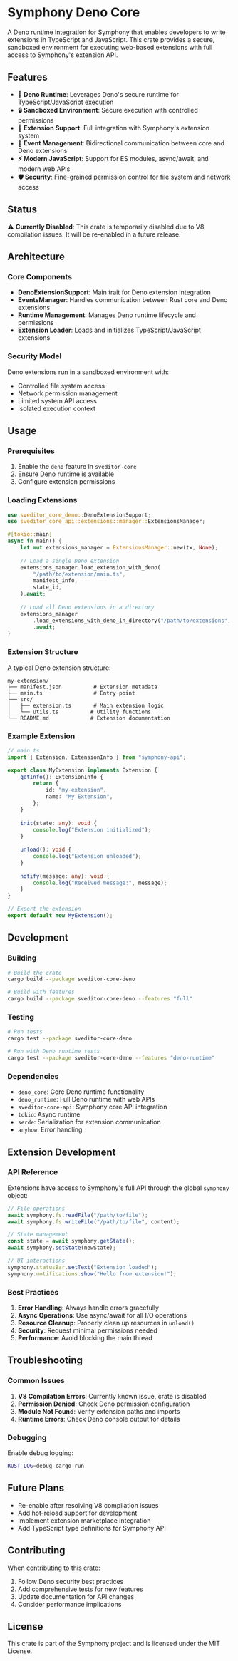 # Symphony Deno Core

A Deno runtime integration for Symphony that enables developers to write extensions in TypeScript and JavaScript. This crate provides a secure, sandboxed environment for executing web-based extensions with full access to Symphony's extension API.

## Features

- **🦕 Deno Runtime**: Leverages Deno's secure runtime for TypeScript/JavaScript execution
- **🔒 Sandboxed Environment**: Secure execution with controlled permissions
- **🔌 Extension Support**: Full integration with Symphony's extension system
- **📡 Event Management**: Bidirectional communication between core and Deno extensions
- **⚡ Modern JavaScript**: Support for ES modules, async/await, and modern web APIs
- **🛡️ Security**: Fine-grained permission control for file system and network access

## Status

⚠️ **Currently Disabled**: This crate is temporarily disabled due to V8 compilation issues. It will be re-enabled in a future release.

## Architecture

### Core Components

- **DenoExtensionSupport**: Main trait for Deno extension integration
- **EventsManager**: Handles communication between Rust core and Deno extensions
- **Runtime Management**: Manages Deno runtime lifecycle and permissions
- **Extension Loader**: Loads and initializes TypeScript/JavaScript extensions

### Security Model

Deno extensions run in a sandboxed environment with:
- Controlled file system access
- Network permission management
- Limited system API access
- Isolated execution context

## Usage

### Prerequisites

1. Enable the `deno` feature in `sveditor-core`
2. Ensure Deno runtime is available
3. Configure extension permissions

### Loading Extensions

```rust
use sveditor_core_deno::DenoExtensionSupport;
use sveditor_core_api::extensions::manager::ExtensionsManager;

#[tokio::main]
async fn main() {
    let mut extensions_manager = ExtensionsManager::new(tx, None);
    
    // Load a single Deno extension
    extensions_manager.load_extension_with_deno(
        "/path/to/extension/main.ts",
        manifest_info,
        state_id,
    ).await;
    
    // Load all Deno extensions in a directory
    extensions_manager
        .load_extensions_with_deno_in_directory("/path/to/extensions", state_id)
        .await;
}
```

### Extension Structure

A typical Deno extension structure:

```
my-extension/
├── manifest.json          # Extension metadata
├── main.ts                # Entry point
├── src/
│   ├── extension.ts       # Main extension logic
│   └── utils.ts          # Utility functions
└── README.md             # Extension documentation
```

### Example Extension

```typescript
// main.ts
import { Extension, ExtensionInfo } from "symphony-api";

export class MyExtension implements Extension {
    getInfo(): ExtensionInfo {
        return {
            id: "my-extension",
            name: "My Extension",
        };
    }
    
    init(state: any): void {
        console.log("Extension initialized");
    }
    
    unload(): void {
        console.log("Extension unloaded");
    }
    
    notify(message: any): void {
        console.log("Received message:", message);
    }
}

// Export the extension
export default new MyExtension();
```

## Development

### Building

```bash
# Build the crate
cargo build --package sveditor-core-deno

# Build with features
cargo build --package sveditor-core-deno --features "full"
```

### Testing

```bash
# Run tests
cargo test --package sveditor-core-deno

# Run with Deno runtime tests
cargo test --package sveditor-core-deno --features "deno-runtime"
```

### Dependencies

- `deno_core`: Core Deno runtime functionality
- `deno_runtime`: Full Deno runtime with web APIs
- `sveditor-core-api`: Symphony core API integration
- `tokio`: Async runtime
- `serde`: Serialization for extension communication
- `anyhow`: Error handling

## Extension Development

### API Reference

Extensions have access to Symphony's full API through the global `symphony` object:

```typescript
// File operations
await symphony.fs.readFile("/path/to/file");
await symphony.fs.writeFile("/path/to/file", content);

// State management
const state = await symphony.getState();
await symphony.setState(newState);

// UI interactions
symphony.statusBar.setText("Extension loaded");
symphony.notifications.show("Hello from extension!");
```

### Best Practices

1. **Error Handling**: Always handle errors gracefully
2. **Async Operations**: Use async/await for all I/O operations
3. **Resource Cleanup**: Properly clean up resources in `unload()`
4. **Security**: Request minimal permissions needed
5. **Performance**: Avoid blocking the main thread

## Troubleshooting

### Common Issues

1. **V8 Compilation Errors**: Currently known issue, crate is disabled
2. **Permission Denied**: Check Deno permission configuration
3. **Module Not Found**: Verify extension paths and imports
4. **Runtime Errors**: Check Deno console output for details

### Debugging

Enable debug logging:

```bash
RUST_LOG=debug cargo run
```

## Future Plans

- Re-enable after resolving V8 compilation issues
- Add hot-reload support for development
- Implement extension marketplace integration
- Add TypeScript type definitions for Symphony API

## Contributing

When contributing to this crate:

1. Follow Deno security best practices
2. Add comprehensive tests for new features
3. Update documentation for API changes
4. Consider performance implications

## License

This crate is part of the Symphony project and is licensed under the MIT License.
